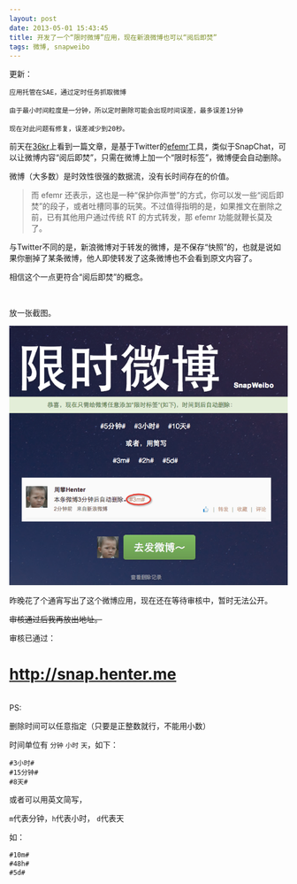 ```yaml
---
layout: post
date: 2013-05-01 15:43:45
title: 开发了一个“限时微博”应用，现在新浪微博也可以“阅后即焚”
tags: 微博, snapweibo
---
```



更新：
	
	应用托管在SAE，通过定时任务抓取微博
	
	由于最小时间粒度是一分钟，所以定时删除可能会出现时间误差，最多误差1分钟
	
	现在对此问题有修复，误差减少到20秒。
	

前天在[36kr](http://www.36kr.com/p/202923.html)上看到一篇文章，是基于Twitter的[efemr](http://www.efemr.com/)工具，类似于SnapChat，可以让微博内容“阅后即焚”，只需在微博上加一个“限时标签”，微博便会自动删除。

微博（大多数）是时效性很强的数据流，没有长时间存在的价值。

>而 efemr 还表示，这也是一种“保护你声誉”的方式，你可以发一些“阅后即焚”的段子，或者吐槽同事的玩笑。不过值得指明的是，如果推文在删除之前，已有其他用户通过传统 RT 的方式转发，那 efemr 功能就鞭长莫及了。

与Twitter不同的是，新浪微博对于转发的微博，是不保存“快照”的，也就是说如果你删掉了某条微博，他人即使转发了这条微博也不会看到原文内容了。


相信这个一点更符合“阅后即焚”的概念。

<br />

	
放一张截图。

![限时微博](/pic/snapweibo.png)

昨晚花了个通宵写出了这个微博应用，现在还在等待审核中，暂时无法公开。

<del>审核通过后我再放出地址。</del>

审核已通过：
# <http://snap.henter.me>


<br />
PS:

删除时间可以任意指定（只要是正整数就行，不能用小数）

时间单位有 `分钟` `小时` `天`，如下：

	#3小时#
	#15分钟#
	#8天#

或者可以用英文简写，

`m`代表分钟，`h`代表小时， `d`代表天

如：

	#10m#
	#48h#
	#5d#


	

	